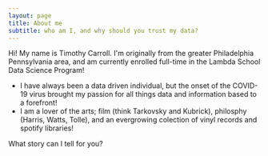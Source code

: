```yaml
---
layout: page
title: About me
subtitle: who am I, and why should you trust my data?
---
```


Hi! My name is Timothy Carroll. 
I'm originally from the greater Philadelphia Pennsylvania area, and am currently enrolled full-time in the Lambda School Data Science Program!
- I have always been a data driven individual, but the onset of the COVID-19 virus brought my passion for all things data and information based to a forefront!
- I am a lover of the arts; film (think Tarkovsky and Kubrick), philosphy (Harris, Watts, Tolle), and an evergrowing colection of vinyl records and spotify libraries!

What story can I tell for you?
